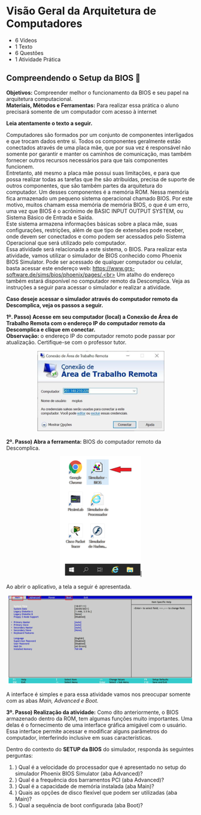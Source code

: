 # Visão Geral da Arquitetura de Computadores
- 6 Vídeos
- 1 Texto
- 6 Questões
- 1 Atividade Prática

## Compreendendo o Setup da BIOS 📝
**Objetivos:** Compreender melhor o funcionamento da BIOS e seu papel na arquitetura computacional.<br>
**Materiais, Métodos e Ferramentas:** Para realizar essa prática o aluno precisará somente de um computador com acesso à internet

**Leia atentamente o texto a seguir.**

Computadores são formados por um conjunto de componentes interligados e que trocam dados entre si. Todos os componentes geralmente estão conectados através de uma placa mãe, que por sua vez é responsável não somente por garantir e manter os caminhos de comunicação, mas também fornecer outros recursos necessários para que tais componentes funcionem.<br>
Entretanto, até mesmo a placa mãe possui suas limitações, e para que possa realizar todas as tarefas que lhe são atribuídas, precisa de suporte de outros componentes, que são também partes da arquitetura do computador. Um desses componentes é a memória ROM. Nessa memória fica armazenado um pequeno sistema operacional chamado BIOS. Por este motivo, muitos chamam essa memória de memória BIOS, o que é um erro, uma vez que BIOS é o acrônimo de BASIC INPUT OUTPUT SYSTEM, ou Sistema Básico de Entrada e Saída.<br>
Este sistema armazena informações básicas sobre a placa mãe, suas configurações, restrições, além de que tipo de extensões pode receber, onde devem ser conectados e como podem ser acessados pelo Sistema Operacional que será utilizado pelo computador.<br>
Essa atividade será relacionada a este sistema, o BIOS. Para realizar esta atividade, vamos utilizar o simulador de BIOS conhecido como Phoenix BIOS Simulator. Pode ser acessado de qualquer computador ou celular, basta acessar este endereço web: https://www.grs-software.de/sims/bios/phoenix/pages/.<br>
Um atalho do endereço também estará disponível no computador remoto da Descomplica. Veja as instruções a seguir para acessar o simulador e realizar a atividade.

**Caso deseje acessar o simulador através do computador remoto da Descomplica, veja os passos a seguir.**

**1º. Passo) Acesse em seu computador (local) a Conexão de Área de Trabalho Remota com o endereço IP do computador remoto da Descomplica e clique em conectar.**<br>
**Observação:** o endereço IP do computador remoto pode passar por atualização. Certifique-se com o professor tutor.

<p align="center"><img src="./images/conexao_de_area_de_trabalho_remota.png"></p>

**2º. Passo) Abra a ferramenta:** BIOS do computador remoto da Descomplica.

<p align="center"><img src="./images/simulador-bios.png"></p>

Ao abrir o aplicativo, a tela a seguir é apresentada.

<p align="center"><img src="./images/phoenix.png"></p>

A interface é simples e para essa atividade vamos nos preocupar somente com as abas *Main, Advanced e Boot.*

**3º. Passo) Realização da atividade:** Como dito anteriormente, o BIOS armazenado dentro da ROM, tem algumas funções muito importantes. Uma delas é o fornecimento de uma interface gráfica amigável com o usuário. Essa interface permite acessar e modificar alguns parâmetros do computador, interferindo inclusive em suas características.

Dentro do contexto do **SETUP da BIOS** do simulador, responda às seguintes perguntas:
1. ) Qual é a velocidade do processador que é apresentado no setup do simulador Phoenix BIOS Simulator (aba Advanced)?
2. ) Qual é a frequência dos barramentos PCI (aba Advanced)?
3. ) Qual é a capacidade de memória instalada (aba Main)?
4. ) Quais as opções de disco flexível que podem ser utilizadas (aba Main)?
5. ) Qual a sequência de boot configurada (aba Boot)?